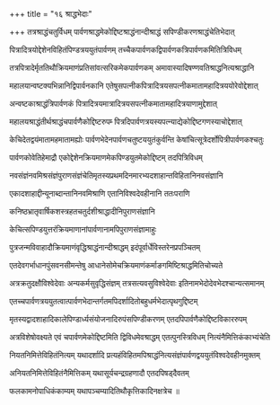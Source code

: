 +++
title = "१६ श्राद्धभेदाः"

+++
तत्रश्राद्धंचतुर्विधम् पार्वणश्राद्धमेकोद्दिष्टश्राद्धंनान्दीश्राद्धं सपिण्डीकरणश्राद्धंचेतिभेदात्

पित्रादित्रयोद्देशेनविहितंपिण्डत्रययुतंपार्वणम्‌ तच्चैकपार्वणकद्विपार्वणकत्रिपार्वणकमितित्रिविधम्

तत्रपित्रादेर्मृततिथौक्रियमाणंप्रतिसांवत्सरिकमेकपार्वणकम्‌ अमावास्यादिषण्णवतिश्राद्धनित्यश्राद्धानि

महालयान्वष्टक्यभिन्नानिद्विपार्वनकानि एतेषुसपत्‍नीकपित्रादित्रयसपत्‍नीकमातामहादित्रययोरेवोद्देशात्

अन्वष्टकाश्राद्धंत्रिपार्वणकं पित्रादित्रयमात्रादित्रयसपत्‍नीकमातामहादित्रयाणामुद्देशात्

महालयश्राद्धंतीर्थश्राद्धंचपार्वणैकोद्दिष्टरुपम्‍ पित्रदिपार्वणत्रयस्यपत्‍न्याद्येकोद्दिष्टगणस्याचोद्देशात्

केचिदेतद्वयंमातामहमातामह्योः पार्वणभेदेनपार्वणचतुष्टययुतंकुर्वन्ति केषांचित्सूत्रेदर्शोपित्रीपार्वणकश्चतुः

पार्वणकोवेतिहेमाद्रौ एकोद्देशेनक्रियमाणमेकपिण्डयुतमेकोद्दिष्टम् तदपित्रिविधम्

नवसंज्ञंनवमिश्रसंज्ञंपुराणसंज्ञंचेतिमृतस्यप्रथमदिनमारभ्यदशाहान्तविहितानिनवसंज्ञानि

एकादशाहाद्दीन्यूनाब्दान्तानिनवमिश्राणि एतानिविश्वदेवहीनानि ततःपराणि

कनिष्ठभ्रातृवार्षिकशस्त्रहतचतुर्दशीश्राद्धादीनिपुराणसंज्ञानि

केचित्सपिण्डयुत्तरंक्रियमाणानांपार्वणानामपिपुराणसंज्ञामाहुः

पुत्रजन्मविवाहादौक्रियमाणंवृद्धिश्राद्धंनान्दीश्राद्धम् इदंपूर्वार्धेविस्तरेनप्रपञ्चितम्

एतदेवगर्भाधानपुंसवनसीमन्तेषु आधानेसोमेचक्रियमाणंकर्माङगमिष्टिश्राद्धमितिचोच्यते

अत्रक्रतुदक्षौविश्वेदेवाः अन्यकर्मसुवृद्धिसंज्ञम् तत्रसत्यवसुविश्वेदेवाः इतिनामभेदोदेवभेदश्चान्यत्समानम्

एतच्चपार्वणत्रययुतत्वात्पार्वणभेदान्तर्गतमपिदर्शादितोबहुधर्मभेदात्पृथगुद्दिष्टम्

मृतस्यद्वादशाहादिकालेपिण्डार्ध्यसंयोजनादिरुपंसपिण्डीकरणम्‌ एतदपिपार्वणैकोद्दिष्टविकाररुपम्

अत्रविशेषोवक्ष्यते एवं चपार्वणमेकोद्दिष्टमिति द्विविधमेवश्राद्धम् एतत्पुनस्त्रिविधम् नित्यंनैमित्तिकंकाभ्यंचेति

नियतनिमित्तेविहितंनित्यम् यथादर्शादि प्रत्यहंविहितमपिश्राद्धंनित्यसंज्ञंपार्वणद्वययुतंविश्वदेवहीनमुक्तम्

अनियतनिमित्तेविहितंनैमित्तिकम्‌ यथासूर्यचन्द्रग्रहणादौ एतदपिषड्‌दैवतम्

फलकामनोपाधिकंकाम्यम् यथापञ्चम्यादितिथौकृत्तिकादिनक्षत्रेच ॥
